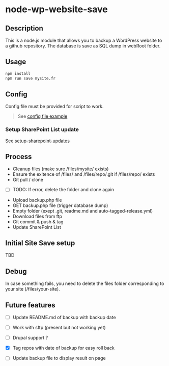 # node-wp-website-save

## Description 
This is a node.js module that allows you to backup a WordPress website to a github repository.
The database is save as SQL dump in webRoot folder. 

## Usage
```bash 
npm install
npm run save mysite.fr
```

## Config 
Config file must be provided for script to work. 
> See [config file example](./config-example.json)

### Setup SharePoint List update 
See [setup-sharepoint-updates](./setup-sharepoint-updates.md)

## Process 

 - Cleanup files (make sure /files/mysite/ exists)
 - Ensure the exitence of /files/ and /files/repo/.git if /files/repo/ exists
 - Git pull / clone
 - [ ] TODO: If error, delete the folder and clone again
 - Upload backup.php file
 - GET backup.php file (trigger database dump)
 - Empty folder (exept .git, readme.md and auto-tagged-release.yml)
 - Download files from ftp
 - Git commit & push & tag
 - Update SharePoint List

## Initial Site Save setup
TBD

## Debug
In case something fails, you need to delete the files folder corresponding to your site (/files/your-site).


## Future features
- [ ] Update README.md of backup with backup date
- [ ] Work with sftp (present but not working yet)
- [ ] Drupal support ?
- [x] Tag repos with date of backup for easy roll back
- [ ] Update backup file to display result on page 

